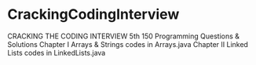 # CrackingCodingInterview
CRACKING THE CODING INTERVIEW 5th 150 Programming Questions &amp; Solutions
Chapter I Arrays & Strings codes in Arrays.java
Chapter II Linked Lists codes in LinkedLists.java
